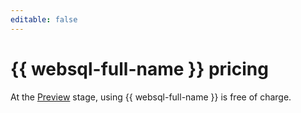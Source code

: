 ```yaml
---
editable: false
---
```


# {{ websql-full-name }} pricing

At the [Preview](../overview/concepts/launch-stages.md) stage, using {{ websql-full-name }} is free of charge.
